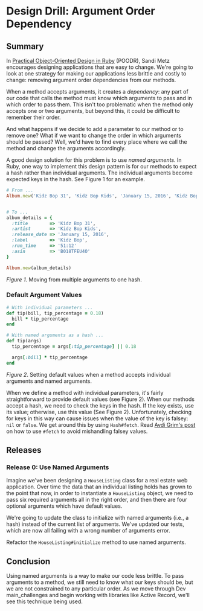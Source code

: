 # Design Drill: Argument Order Dependency

## Summary
In [Practical Object-Oriented Design in Ruby][] (POODR),  Sandi Metz encourages designing applications that are easy to change.  We're going to look at one strategy for making our applications less brittle and costly to change:  removing argument order dependencies from our methods.

When a method accepts arguments, it creates a *dependency*: any part of our code that calls the method must know which arguments to pass and in which order to pass them.  This isn't too problematic when the method only accepts one or two arguments, but beyond this, it could be difficult to remember their order.

And what happens if we decide to add a parameter to our method or to remove one?  What if we want to change the order in which arguments should be passed?  Well, we'd have to find every place where we call the method and change the arguments accordingly.

A good design solution for this problem is to use *named arguments*. In Ruby, one way to implement this design pattern is for our methods to expect a hash rather than individual arguments.  The individual arguments become expected keys in the hash.  See Figure 1 for an example.

```ruby
# From ...
Album.new('Kidz Bop 31', 'Kidz Bop Kids', 'January 15, 2016', 'Kidz Bop', '51:12', 'B018TFEU4O')


# To ...
album_details = {
  :title        => 'Kidz Bop 31',
  :artist       => 'Kidz Bop Kids',
  :release_date => 'January 15, 2016',
  :label        => 'Kidz Bop',
  :run_time     => '51:12'
  :asin         => 'B018TFEU4O'
}

Album.new(album_details)
```
*Figure 1*.  Moving from multiple arguments to one hash.


### Default Argument Values
```ruby
# With individual parameters ...
def tip(bill, tip_percentage = 0.18)
  bill * tip_percentage
end

# With named arguments as a hash ...
def tip(args)
  tip_percentage = args[:tip_percentage] || 0.18

  args[:bill] * tip_percentage
end
```
*Figure 2*.  Setting default values when a method accepts individual arguments and named arguments.

When we define a method with individual parameters, it's fairly straightforward to provide default values (see Figure 2).  When our methods accept a hash, we need to check the keys in the hash.  If the key exists, use its value; otherwise, use this value (See Figure 2).  Unfortunately, checking for keys in this way can cause issues when the value of the key is falsey:  `nil` or `false`.  We get around this by using `Hash#fetch`.  Read [Avdi Grim's post](http://devblog.avdi.org/2009/03/16/go-fetch/) on how to use `#fetch` to avoid mishandling falsey values.


## Releases
### Release 0: Use Named Arguments
Imagine we've been designing a `HouseListing` class for a real estate web application.  Over time the data that an individual listing holds has grown to the point that now, in order to instantiate a `HouseListing` object, we need to pass six required arguments all in the right order, and then there are four optional arguments which have default values.

We're going to update the class to initialize with named arguments (i.e., a hash) instead of the current list of arguments.  We've updated our tests, which are now all failing with a wrong number of arguments error.

Refactor the `HouseListing#initialize` method to use named arguments.


## Conclusion
Using named arguments is a way to make our code less brittle.  To pass arguments to a method, we still need to know what our keys should be, but we are not constrained to any particular order.  As we move through Dev main_challenges and begin working with libraries like Active Record, we'll see this technique being used.


[Practical Object-Oriented Design in Ruby]: http://www.poodr.com/
